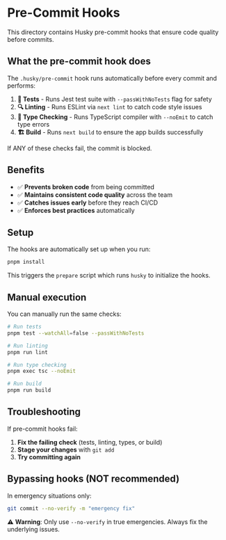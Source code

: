 # Pre-Commit Hooks

This directory contains Husky pre-commit hooks that ensure code quality before commits.

## What the pre-commit hook does

The `.husky/pre-commit` hook runs automatically before every commit and performs:

1. **🧪 Tests** - Runs Jest test suite with `--passWithNoTests` flag for safety
2. **🔍 Linting** - Runs ESLint via `next lint` to catch code style issues
3. **📝 Type Checking** - Runs TypeScript compiler with `--noEmit` to catch type errors
4. **🏗️ Build** - Runs `next build` to ensure the app builds successfully

If ANY of these checks fail, the commit is blocked.

## Benefits

- ✅ **Prevents broken code** from being committed
- ✅ **Maintains consistent code quality** across the team
- ✅ **Catches issues early** before they reach CI/CD
- ✅ **Enforces best practices** automatically

## Setup

The hooks are automatically set up when you run:
```bash
pnpm install
```

This triggers the `prepare` script which runs `husky` to initialize the hooks.

## Manual execution

You can manually run the same checks:

```bash
# Run tests
pnpm test --watchAll=false --passWithNoTests

# Run linting
pnpm run lint

# Run type checking
pnpm exec tsc --noEmit

# Run build
pnpm run build
```

## Troubleshooting

If pre-commit hooks fail:

1. **Fix the failing check** (tests, linting, types, or build)
2. **Stage your changes** with `git add`
3. **Try committing again**

## Bypassing hooks (NOT recommended)

In emergency situations only:
```bash
git commit --no-verify -m "emergency fix"
```

⚠️ **Warning**: Only use `--no-verify` in true emergencies. Always fix the underlying issues.